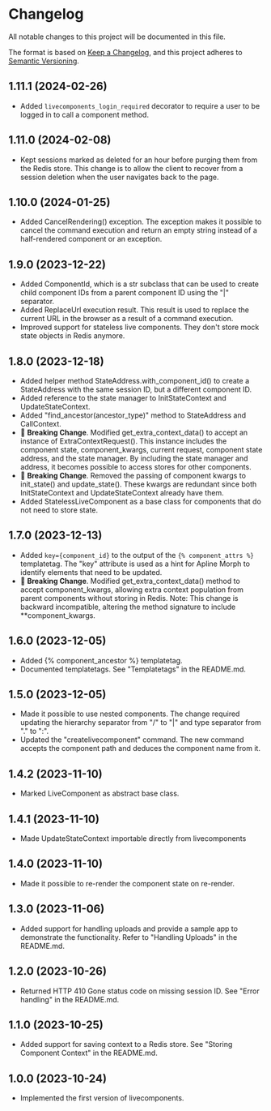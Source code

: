 # Changelog

All notable changes to this project will be documented in this file.

The format is based on [Keep a Changelog](https://keepachangelog.com/en/1.0.0/),
and this project adheres to [Semantic Versioning](https://semver.org/spec/v2.0.0.html).


## 1.11.1 (2024-02-26)

- Added `livecomponents_login_required` decorator to require a user to be logged in to call a component method.

## 1.11.0 (2024-02-08)

- Kept sessions marked as deleted for an hour before purging them from the Redis store. This change is to allow the client to recover from a session deletion when the user navigates back to the page.

## 1.10.0 (2024-01-25)

- Added CancelRendering() exception. The exception makes it possible to cancel the command execution and return an empty string instead of a half-rendered component or an exception.

## 1.9.0 (2023-12-22)

- Added ComponentId, which is a str subclass that can be used to create child component IDs from a parent component ID using the "|" separator.
- Added ReplaceUrl execution result. This result is used to replace the current URL in the browser as a result of a command execution.
- Improved support for stateless live components. They don't store mock state objects in Redis anymore.

## 1.8.0 (2023-12-18)

- Added helper method StateAddress.with_component_id() to create a StateAddress with the same session ID, but a different component ID.
- Added reference to the state manager to InitStateContext and UpdateStateContext.
- Added "find_ancestor(ancestor_type)" method to StateAddress and CallContext.
- 🚨 **Breaking Change**. Modified get_extra_context_data() to accept an instance of ExtraContextRequest(). This instance includes the component state, component_kwargs, current request, component state address, and the state manager. By including the state manager and address, it becomes possible to access stores for other components.
- 🚨 **Breaking Change**. Removed the passing of component kwargs to init_state() and update_state(). These kwargs are redundant since both InitStateContext and UpdateStateContext already have them.
- Added StatelessLiveComponent as a base class for components that do not need to store state.


## 1.7.0 (2023-12-13)

- Added `key={component_id}` to the output of the `{% component_attrs %}` templatetag. The "key" attribute is used as a hint for Apline Morph to identify
elements that need to be updated.
- 🚨 **Breaking Change**. Modified get_extra_context_data() method to accept component_kwargs, allowing extra context population from parent components without storing in Redis. Note: This change is backward incompatible, altering the method signature to include **component_kwargs.

## 1.6.0 (2023-12-05)

- Added {% component_ancestor %} templatetag.
- Documented templatetags. See "Templatetags" in the README.md.

## 1.5.0 (2023-12-05)

- Made it possible to use nested components. The change required updating the hierarchy separator from "/" to "|" and type separator from "." to ":".
- Updated the "createlivecomponent" command. The new command accepts the component path and deduces the component name from it.

## 1.4.2 (2023-11-10)

- Marked LiveComponent as abstract base class.

## 1.4.1 (2023-11-10)

- Made UpdateStateContext importable directly from livecomponents

## 1.4.0 (2023-11-10)

- Made it possible to re-render the component state on re-render.

## 1.3.0 (2023-11-06)

- Added support for handling uploads and provide a sample app to demonstrate the functionality. Refer to "Handling Uploads" in the README.md.

## 1.2.0 (2023-10-26)

- Returned HTTP 410 Gone status code on missing session ID. See "Error handling" in the README.md.

## 1.1.0 (2023-10-25)

- Added support for saving context to a Redis store. See "Storing Component Context" in the README.md.

## 1.0.0 (2023-10-24)

- Implemented the first version of livecomponents.
